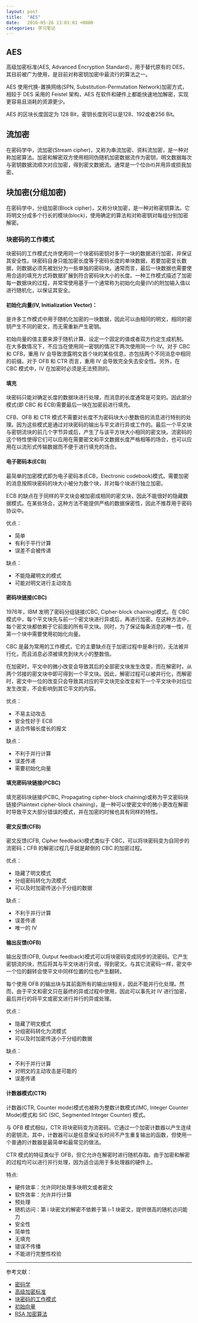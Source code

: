```yaml
---
layout: post
title:  "AES"
date:   2016-05-26 13:01:01 +0800
categories: 学习笔记
---
```

## AES
高级加密标准(AES, Advanced Encryption Standard)，用于替代原有的 DES，其目前被广为使用，是目前对称密钥加密中最流行的算法之一。

AES 使用代换-置换网络(SPN, Substitution-Permutation Network)加密方式，相较于 DES 采用的 Feistel 架构，AES 在软件和硬件上都能快速地加解密，实现更容易且消耗的资源更少。

AES 的区块长度固定为 128 Bit，密钥长度则可以是128、192或者256 Bit。

## 流加密
在密码学中，流加密(Stream cipher)，又称为串流加密、资料流加密，是一种对称加密算法。加密和解密双方使用相同伪随机加密数据流作为密钥，明文数据每次与密钥数据流顺次对应加密，得到密文数据流。通常是一个位(bit)并用异或损我加密。

## 块加密(分组加密)
在密码学中，分组加密(Block cipher)，又称分块加密，是一种对称密钥算法。它将明文分成多个行长的模块(block)，使用确定的算法和对称密钥对每组分别加密解密。

### 块密码的工作模式
块密码的工作模式允许使用同一个块密码密钥对多于一块的数据进行加密，并保证其安全性。块密码自身只能加密长度等于密码长度的单块数据，若要加密变长数据，则数据必须先被划分为一些单独的密码块。通常而言，最后一块数据也需要使用合适的填充方式将数据扩展到符合密码块大小的长度。一种工作模式描述了加密每一数据块的过程，并常常使用基于一个通常称为初始化向量(IV)的附加输入值以进行随机化，以保证其安全。

#### 初始化向量(IV, Initialization Vector)：
是许多工作模式中用于随机化加密的一块数据，因此可以由相同的明文，相同的密钥产生不同的密文，而无需重新产生密钥。

初始向量的值主要来源于随机计算、设定一个固定的值或者双方约定生成机制。
在大多数情况下，不应当在使用同一密钥的情况下两次使用同一个 IV。对于 CBC 和 CFB，重用 IV 会导致泄露明文首个块的某些信息，亦包括两个不同消息中相同的前缀。对于 OFB 和 CTR 而言，重用 IV 会导致完全失去安全性。另外，在 CBC 模式中，IV 在加密时必须是无法预测的。

#### 填充
块密码只能对确定长度的数据块进行处理，而消息的长度通常是可变的。因此部分模式(即 CBC 和 ECB)需要最后一块在加密前进行填充。

CFB、OFB 和 CTR 模式不需要对长度不为密码块大小整数倍的消息进行特别的处理。因为这些模式是通过对块密码的输出与平文进行异或工作的。最后一个平文块与密钥流块的前几个字节异或后，产生了与该平方块大小相同的密文块。流密码的这个特性使得它们可以应用在需要密文和平文数据长度严格相等的场合，也可以应用在以流形式传输数据而不便于进行填充的场合。

#### 电子密码本(ECB)
最简单的加密模式即为电子密码本(ECB，Electronic codebook)模式。需要加密的消息按照块密码的块大小被分为数个块，并对每个块进行独立加密。

ECB 的缺点在于同样的平文块会被加密成相同的密文块，因此不能很好的隐藏数据模式。在某些场合，这种方法不能提供严格的数据保密性，因此不推荐用于密码协议中。

优点：

* 简单
* 有利于平行计算
* 误差不会被传递

缺点：

* 不能隐藏明文的模式
* 可能对明文进行主动攻击

#### 密码块链接(CBC)
1976年，IBM 发明了密码分组链接(CBC, Cipher-block chaining)模式。在 CBC 模式中，每个平文块先与前一个密文块进行异或后，再进行加密。在这种方法中，每个密文块都依赖于它前面的所有平文块。同时，为了保证每条消息的唯一性，在第一个块中需要使用初始化向量。

CBC 是最为常用的工作模式，它的主要缺点在于加密过程中是串行的，无法被并行化，而且消息必须被填充到块大小的整数倍。

在加密时，平文中的微小改变会导致其后的全部密文块发生改变，而在解密时，从两个邻接的密文块中即可得到一个平文块。因此，解密过程可以被并行化，而解密时，密文中一位的改变只会导致其对应的平文块完全改变和下一个平文块中对应位发生改变，不会影响到其它平文的内容。

优点：

* 不易主动攻击
* 安全性好于 ECB
* 适合传输长度长的报文

缺点：

* 不利于并行计算
* 误差传递
* 需要初始化向量
 
#### 填充密码块链接(PCBC)
填充密码块链接(PCBC, Propagating cipher-block chaining)或称为平文密码块链接(Plaintext cipher-block chaining)，是一种可以使密文中的微小更改在解密时导致平文大部分错误的模式，并在加密的时候也具有同样的特性。

#### 密文反馈(CFB)
密文反馈(CFB, Cipher feedback)模式类似于 CBC，可以将块密码变为自同步的流密码；CFB 的解密过程几乎就是颠倒的 CBC 的加密过程。

优点：

* 隐藏了明文模式
* 分组密码转化为流模式
* 可以及时加密传送小于分组的数据

缺点：

* 不利于并行计算
* 误差传递
* 唯一的 IV

#### 输出反馈(OFB)
输出反馈(OFB, Output feedback)模式可以将块密码变成同步的流密码。它产生密钥流的块，然后将其与平文块进行异或，得到密文。与其它流密码一样，密文中一个位的翻转会使平文中同样位置的位也产生翻转。

每个使用 OFB 的输出块与其前面所有的输出块相关，因此不能并行化处理。然而，由于平文和密文只在最终的异或过程中使用，因此可以事先对 IV 进行加密，最后并行的将平文或密文进行并行的异或处理。

优点：

* 隐藏了明文模式
* 分组密码转化为流模式
* 可以及时加密传送小于分组的数据

缺点：

* 不利于并行计算
* 对明文的主动攻击是可能的
* 误差传递

#### 计数器模式(CTR)
计数器(CTR, Counter mode)模式也被称为整数计数模式(IMC, Integer Counter Mode)模式和 SIC (SIC, Segmented Integer Counter) 模式。

与 OFB 模式相似，CTR 将块密码变为流密码。它通过一个加密计数器以产生连续的密钥流，其中，计数器可以是任意保证长时间不产生重复输出的函数，但使用一个普通的计数器是最简单和最常见的做法。

CTR 模式的特征类似于 OFB，但它允许在解密时进行随机存取。由于加密和解密的过程均可以进行并行处理，因为适合运用于多处理器的硬件上。

特点:

* 硬件效率：允许同时处理多块明文或者密文
* 软件效率：允许并行计算
* 预处理
* 随机访问：第 i 块密文的解密不依赖于第 i-1 块密文，提供很高的随机访问能力
* 安全性
* 简单性
* 无填充
* 错误不传播
* 不能进行完整性校验

---
参考文献：

 * [密码学](https://zh.wikipedia.org/wiki/%E5%AF%86%E7%A0%81%E5%AD%A6)
 * [高级加密标准](https://zh.wikipedia.org/wiki/%E9%AB%98%E7%BA%A7%E5%8A%A0%E5%AF%86%E6%A0%87%E5%87%86)
 * [块密码的工作模式](https://zh.wikipedia.org/wiki/%E5%9D%97%E5%AF%86%E7%A0%81%E7%9A%84%E5%B7%A5%E4%BD%9C%E6%A8%A1%E5%BC%8F)
 * [初始向量](https://zh.wikipedia.org/wiki/%E5%88%9D%E5%A7%8B%E5%90%91%E9%87%8F)
 * [RSA 加密算法](https://zh.wikipedia.org/wiki/RSA%E5%8A%A0%E5%AF%86%E6%BC%94%E7%AE%97%E6%B3%95)

